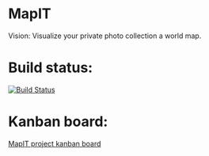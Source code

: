 # MapIT
Vision: Visualize your private photo collection a world map.

# Build status:
[![Build Status](https://travis-ci.org/BujakiAttila/MapIT.svg?branch=master)](https://travis-ci.org/BujakiAttila/MapIT)

# Kanban board:
[MapIT project kanban board](https://goo.gl/sehTXe)
